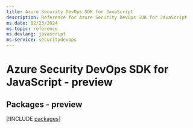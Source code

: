 ```yaml
---
title: Azure Security DevOps SDK for JavaScript
description: Reference for Azure Security DevOps SDK for JavaScript
ms.date: 02/23/2024
ms.topic: reference
ms.devlang: javascript
ms.service: securitydevops
---
```

# Azure Security DevOps SDK for JavaScript - preview
## Packages - preview
[!INCLUDE [packages](security-devops-index.md)]